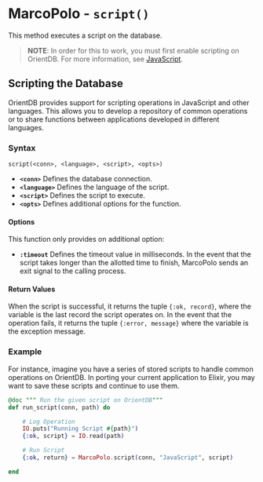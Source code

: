 
# MarcoPolo - `script()`

This method executes a script on the database.

>**NOTE**: In order for this to work, you must first enable scripting on OrientDB.  For more information, see [JavaScript](../js/Javascript-Command.md).

## Scripting the Database

OrientDB provides support for scripting operations in JavaScript and other languages. This allows you to develop a repository of common operations or to share functions between applications developed in different languages. 

### Syntax

```
script(<conn>, <language>, <script>, <opts>)
```

- **`<conn>`** Defines the database connection.
- **`<language>`** Defines the language of the script.
- **`<script>`** Defines the script to execute.
- **`<opts>`** Defines additional options for the function.

#### Options

This function only provides on additional option:

- **`:timeout`** Defines the timeout value in milliseconds.  In the event that the script takes longer than the allotted time to finish, MarcoPolo sends an exit signal to the calling process.

#### Return Values

When the script is successful, it returns the tuple `{:ok, record}`, where the variable is the last record the script operates on.  In the event that the operation fails, it returns the tuple `{:error, message}` where the variable is the exception message.

### Example

For instance, imagine you have a series of stored scripts to handle common operations on OrientDB.  In porting your current application to Elixir, you may want to save these scripts and continue to use them.

```elixir
@doc """ Run the given script on OrientDB"""
def run_script(conn, path) do

	# Log Operation
	IO.puts("Running Script #{path}")
	{:ok, script} = IO.read(path)

	# Run Script
	{:ok, return} = MarcoPolo.script(conn, "JavaScript", script)

end
```
